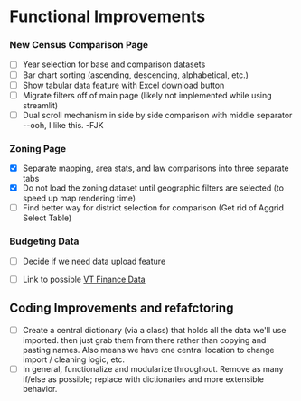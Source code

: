 # Functional Improvements

### New Census Comparison Page
- [ ] Year selection for base and comparison datasets
- [ ] Bar chart sorting (ascending, descending, alphabetical, etc.)
- [ ] Show tabular data feature with Excel download button
- [ ] Migrate filters off of main page (likely not implemented while using streamlit)
- [ ] Dual scroll mechanism in side by side comparison with middle separator
        --ooh, I like this. -FJK

### Zoning Page
- [X] Separate mapping, area stats, and law comparisons into three separate tabs
- [X] Do not load the zoning dataset until geographic filters are selected (to speed up map rendering time)
- [ ] Find better way for district selection for comparison (Get rid of Aggrid Select Table)

### Budgeting Data
- [ ] Decide if we need data upload feature
- [ ] Link to possible [VT Finance Data](https://data.vermont.gov/Government/Town-Payment-Report/ud6m-kdia/about_data?_gl=1*haczy7*_ga*MTg0MzI5MzkyOC4xNzQ3NzQ3NTM3*_ga_V9WQH77KLW*czE3NTMxOTk1MDIkbzE1JGcxJHQxNzUzMTk5NTU1JGo3JGwwJGgw)


## Coding Improvements and refafctoring
- [ ] Create a central dictionary (via a class) that holds all the data we'll use imported. then just grab them from there rather than copying and pasting names. Also means we have one central location to change import / cleaning logic, etc. 
- [ ] In general, functionalize and modularize throughout. Remove as many if/else as possible; replace with dictionaries and more extensible behavior. 
